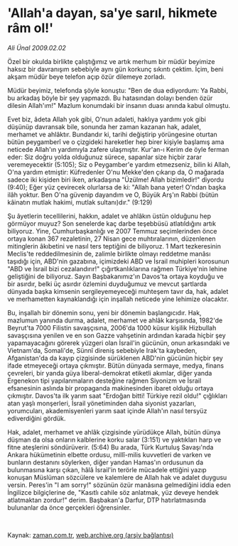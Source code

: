 # 'Allah'a dayan, sa'ye sarıl, hikmete râm ol!'

*Ali Ünal 2009.02.02*

<tr><td class="metin" colspan="2" style="padding-top: 20px; padding-left: 5px; padding-right: 10px;">Özel bir okulda birlikte çalıştığımız ve artık merhum bir müdür beyimize haksız bir davranışım sebebiyle aynı gün korkunç sıkıntı çektim. İçim, beni akşam müdür beye telefon açıp özür dilemeye zorladı.</td></tr><tr><td class="metin" colspan="2" style="padding-top: 20px; padding-left: 5px; padding-right: 10px;"><p>Müdür beyimiz, telefonda şöyle konuştu: "Ben de dua ediyordum: Ya Rabbi, bu arkadaş böyle bir şey yapmazdı. Bu hatasından dolayı benden özür dilesin Allah'ım!" Mazlum konumdaki bir insanın duası anında kabul olmuştu.
<p>Evet biz, âdeta Allah yok gibi, O'nun adaleti, haklıya yardımı yok gibi düşünüp davransak bile, sonunda her zaman kazanan hak, adalet, merhamet ve ahlâktır. Bundandır ki, tarihi değiştirip yörüngesine oturtan bütün peygamberî ve o çizgideki hareketler hep birer kişiyle başlamış ama neticede Allah'ın yardımıyla zafere ulaşmıştır. Kur'an-ı Kerim de öyle ferman eder: Siz doğru yolda olduğunuz sürece, sapanlar size hiçbir zarar veremeyecektir (5:105); Siz o Peygamber'e yardım etmezseniz, bilin ki Allah, O'na yardım etmiştir: Küfredenler O'nu Mekke'den çıkarıp da, O mağarada sadece iki kişiden biri iken, arkadaşına "Üzülme! Allah bizimledir!" diyordu (9:40); Eğer yüz çevirecek olurlarsa de ki: "Allah bana yeter! O'ndan başka ilâh yoktur. Ben O'na güvenip dayandım ve O, Büyük Arş'ın Rabbi (bütün kâinatın mutlak hakimi, mutlak sultanı)dır." (9:129)
<p>Şu âyetlerin tecellilerini, hakkın, adalet ve ahlâkın üstün olduğunu hep görmüyor muyuz? Son senelerde kaç darbe teşebbüsü atlatıldığını artık biliyoruz. Yine, Cumhurbaşkanlığı ve 2007 Temmuz seçimlerinden önce ortaya konan 367 rezaletinin, 27 Nisan gece muhtıralarının, düzenlenen mitinglerin âkıbetini ve nasıl ters teptiğini de biliyoruz. 1 Mart tezkeresinin Meclis'te reddedilmesinin de, zalimle birlikte olmayı reddetme manâsı taşıdığı için, ABD'nin gazabına, içimizdeki ABD ve İsrail muhipleri korosunun "ABD ve İsrail bizi cezalandırır!" çığırtkanlıklarına rağmen Türkiye'nin lehine geliştiğini de biliyoruz. Sayın Başbakanımız'ın Davos'ta ortaya koyduğu ve bir asırdır, belki üç asırdır özlemini duyduğumuz ve mevcut şartlarda dünyada başka kimsenin sergileyemeyeceği muhteşem tavır da, hak, adalet ve merhametten kaynaklandığı için inşallah neticede yine lehimize olacaktır.
<p>Bu, inşallah bir dönemin sonu, yeni bir dönemin başlangıcıdır. Hak, mazlumun yanında durma, adalet, merhamet ve ahlâk karşısında, 1982'de Beyrut'ta 7000 Filistin savaşçısına, 2006'da 1000 küsur kişilik Hizbullah savaşçısına yenilen ve en son Gazze vahşetinin ardından karada hiçbir şey yapamayacağını görerek yüzgeri olan İsrail'in gücünün, onun arkasındaki ve Vietnam'da, Somali'de, Sünnî direniş sebebiyle Irak'ta kaybeden, Afganistan'da da kayıp çizgisinde sürüklenen ABD'nin gücünün hiçbir şey ifade etmeyeceği ortaya çıkmıştır. Bütün dünyada sermaye, medya, finans çevreleri, bir yanda güya liberal-demokrat etiketli akımlar, diğer yanda Ergenekon tipi yapılanmaların desteğine rağmen Siyonizm ve İsrail efsanesinin aslında bir propaganda makinesinden ibaret olduğu ortaya çıkmıştır. Davos'ta ilk yarım saat "Erdoğan bitti! Türkiye rezil oldu!" çığlıkları atan yaşlı monşerleri, İsrail yönetiminden daha siyonist yazarları, yorumcuları, akademisyenleri yarım saat içinde Allah'ın nasıl tersyüz ediverdiğini gördük.
<p>Hak, adalet, merhamet ve ahlâk çizgisinde yürüdükçe Allah, bütün dünya düşman da olsa onların kalblerine korku salar (3:151) ve yaktıkları harp ve fitne ateşlerini söndürüverir. (5:64) Bu arada, Türk Kurtuluş Savaşı'nda Ankara hükümetinin elbette ordusu, millî-milis kuvvetleri de varken ve bunların destanını söylerken, diğer yandan Hamas'ın ordusunun da bulunmasına karşı çıkan, hâlâ İsrail'in terörle mücadele ettiğini yazıp konuşan Müslüman sözcülere ve kalemlere de Allah hak ve adalet duygusu versin. Peres'in "I am sorry!" sözünün özür manâsına gelmediğini iddia eden İngilizce bilgiçlerine de, "Kasıtlı cahile söz anlatmak, yüz deveye hendek atlatmaktan zordur!" derim. Başbakan'a Darfur, DTP hatırlatmasında bulunanlar da önce gerçekleri öğrensinler.
<p><br/></p></p></p></p></p></p></td></tr>

Kaynak: [zaman.com.tr](http://zaman.com.tr/yazar.do?yazino=810703), [web.archive.org (arşiv bağlantısı)](http://web.archive.org/web/20090411151952/http://www.zaman.com.tr:80/yazar.do?yazino=810703)
